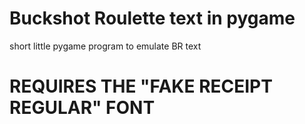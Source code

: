 # Buckshot Roulette text in pygame
short little pygame program to emulate BR text 

# REQUIRES THE "FAKE RECEIPT REGULAR" FONT
